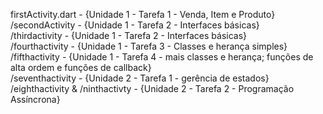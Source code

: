 firstActivity.dart - {Unidade 1 - Tarefa 1 - Venda, Item e Produto}     
/secondActivity - {Unidade 1 - Tarefa 2 - Interfaces básicas}     
/thirdactivity - {Unidade 1 - Tarefa 2 - Interfaces básicas}      
/fourthactivity - {Unidade 1 - Tarefa 3 - Classes e herança simples}     
/fifthactivity - {Unidade 1 - Tarefa 4 - mais classes e herança; funções de alta ordem e funções de callback}           
/seventhactivity - {Unidade 2 - Tarefa 1 - gerência de estados}
/eighthactivity & /ninthactivty - {Unidade 2 - Tarefa 2 - Programação Assíncrona}
